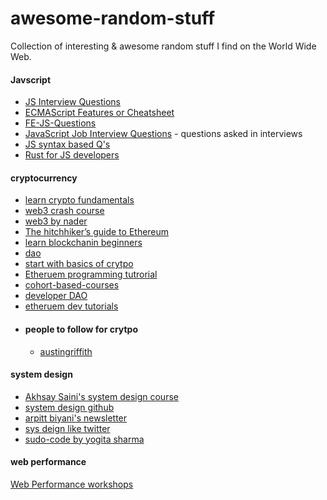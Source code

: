 # awesome-random-stuff
Collection of interesting &amp; awesome random stuff I find on the World Wide Web.


 #### Javscript
  - [JS Interview Questions](https://www.java5cript.com/interview-questions)
  - [ECMAScript Features or Cheatsheet](https://github.com/sudheerj/ECMAScript-features)
  - [FE-JS-Questions](https://github.com/wwwebman/front-end-interview-questions)
  - [JavaScript Job Interview Questions](https://github.com/ajzawawi/js-interview-prep) - questions asked in interviews
  - [JS syntax based Q's](https://javascript.info/)
  - [Rust for JS developers](https://rustforjs.dev/)

  #### cryptocurrency
   - [learn crypto fundamentals](https://crypto.preethikasireddy.com/)
   - [web3 crash course](https://twitter.com/dabit3/status/1435567094356119562)
   - [web3 by nader](https://www.freecodecamp.org/news/what-is-web3/)
   - [The hitchhiker’s guide to Ethereum](https://www.wslyvh.com/ethereum-guide/)
   - [learn blockchanin beginners](https://www.dappuniversity.com/articles/learn-blockchain)
   - [dao](https://www.freecodecamp.org/news/the-new-creator-economy-daos-community-ownership-and-cryptoeconomics/)
   - [start with basics of crytpo](https://www.freecodecamp.org/news/the-new-creator-economy-daos-community-ownership-and-cryptoeconomics/)
   - [Etheruem programming tutrorial](https://www.youtube.com/watch?v=xWFba_9QYmc&ab_channel=DappUniversity)
   - [cohort-based-courses](https://github.com/ethereum-cdap/cohort-one/blob/master/program-details.md)
   - [developer DAO](https://twitter.com/developer_dao)
   - [etheruem dev tutorials](https://ethereum.org/en/developers/tutorials/)
   - #### people to follow for crytpo
     - [austingriffith](https://twitter.com/austingriffith)


  #### system design
   - [Akhsay Saini's system design course](https://get.interviewready.io/courses/system-design-interview-prep)
   - [system design github](https://github.com/shashank88/system_design)
   - [arpitt biyani's newsletter](https://arpitbhayani.me/blogs)
   - [sys deign like twitter ](https://www.youtube.com/watch?v=cODCpXtPHbQ&ab_channel=codeKarle)
   - [sudo-code by yogita sharma](https://www.youtube.com/channel/UCMrRRZxUAXRzjai0SSoFgdw)


  #### web performance
  [Web Performance workshops](https://web-perf.dev/)
